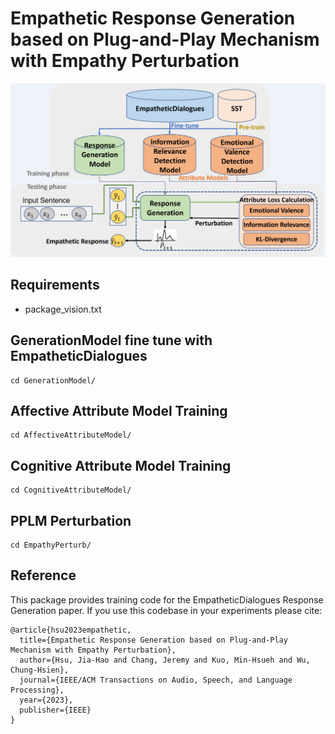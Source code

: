 # Empathetic Response Generation based on Plug-and-Play Mechanism with Empathy Perturbation

!["our proposed system frameworks"](https://github.com/Xuplussss/Empathetic-Response-Generation-based-on-Plug-and-Play-Mechanism-with-Empathy-Perturbation/blob/main/SystemFrameworks.PNG?raw=true)

## Requirements
- package_vision.txt

## GenerationModel fine tune with EmpatheticDialogues
```
cd GenerationModel/
```

## Affective Attribute Model Training
```
cd AffectiveAttributeModel/
```

## Cognitive Attribute Model Training
```
cd CognitiveAttributeModel/
```

## PPLM Perturbation
```
cd EmpathyPerturb/
```

## Reference
This package provides training code for the EmpatheticDialogues Response Generation paper. If you use this codebase in your experiments please cite: 

```
@article{hsu2023empathetic,
  title={Empathetic Response Generation based on Plug-and-Play Mechanism with Empathy Perturbation},
  author={Hsu, Jia-Hao and Chang, Jeremy and Kuo, Min-Hsueh and Wu, Chung-Hsien},
  journal={IEEE/ACM Transactions on Audio, Speech, and Language Processing},
  year={2023},
  publisher={IEEE}
}
```
